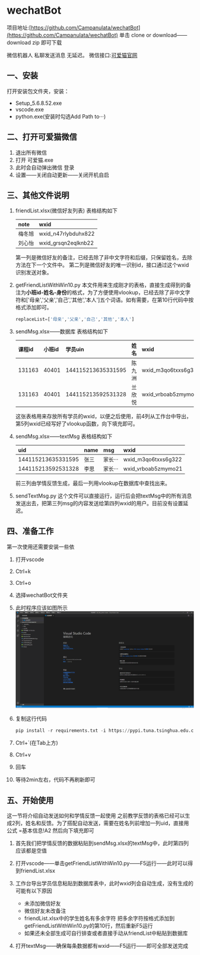 # wechatBot

项目地址:[https://github.com/Campanulata/wechatBot](https://github.com/Campanulata/wechatBot)
单击 clone or download——download zip 即可下载

微信机器人 私聊发送消息 无延迟。
微信接口:[可爱猫官网](http://www.keaimao.com/)

## 一、安装

打开安装包文件夹，安装：

* Setup_5.6.8.52.exe
* vscode.exe
* python.exe(安装时勾选Add Path to···)

## 二、打开可爱猫微信

1. 退出所有微信
2. 打开 可爱猫.exe
3. 此时会自动弹出微信 登录
4. 设置——关闭自动更新——关闭开机自启

## 三、其他文件说明

1. friendList.xlsx(微信好友列表)
    表格结构如下

    | note   | wxid                |
    | ------ | ------------------- |
    | 梅冬旭 | wxid_n47rlybduhx822 |
    | 刘心怡 | wxid_grsqn2eqlknb22 |

    第一列是微信好友的备注，已经去除了非中文字符和后缀，只保留姓名，去除方法在下一个文件中。
    第二列是微信好友的唯一识别id，接口通过这个wxid识别发送对象。
2. getFriendListWithWin10.py
    本文件用来生成刚才的表格，直接生成得到的备注为**小班id-姓名-身份**的格式，为了方便使用vlookup，已经去除了非中文字符和['母亲','父亲','自己','其他','本人']五个词语。如有需要，在第10行代码中按格式添加即可。

    ```python
    replaceList=['母亲','父亲','自己','其他','本人']
    ```

3. sendMsg.xlsx——数据库
    表格结构如下

    | 课程id | 小班id | 学员uin            | 姓名   | wxid                |
    | ------ | ------ | ------------------ | ------ | ------------------- |
    | 131163 | 40401  | 144115213635331595 | 陈九洲 | wxid_m3qo6txxs6g322 |
    | 131163 | 40401  | 144115213592531328 | 兰欣悦 | wxid_vrboab5zmymo21 |

    这张表格用来存放所有学员的wxid，以便之后使用，前4列从工作台中导出，第5列wxid已经写好了vlookup函数，向下填充即可。
4. sendMsg.xlsx——textMsg
    表格结构如下

    | uid                | name | msg     | wxid                |
    | ------------------ | ---- | ------- | ------------------- |
    | 144115213635331595 | 张三 | 家长··· | wxid_m3qo6txxs6g322 |
    | 144115213592531328 | 李思 | 家长··· | wxid_vrboab5zmymo21 |

    前三列由学情反馈生成，最后一列用vlookup在数据库中查找出来。
5. sendTextMsg.py
    这个文件可以直接运行，运行后会把textMsg中的所有消息发送出去，把第三列msg的内容发送给第四列wxid的用户。目前没有设置延迟。

## 四、准备工作

第一次使用还需要安装一些依

1. 打开vscode
2. Ctrl+k
3. Ctrl+o
4. 选择wechatBot文件夹
5. 此时程序应该如图所示
  ![](https://raw.githubusercontent.com/Campanulata/pic/master/temp/QQ截图20200106114205.png)

6. 复制这行代码

    ```python
    pip install -r requirements.txt -i https://pypi.tuna.tsinghua.edu.cn/simple
    ```

7. Ctrl+`(在Tab上方)
8. Ctrl+v
9. 回车
10. 等待2min左右，代码不再刷新即可

## 五、开始使用

这一节将介绍自动发送如何和学情反馈一起使用
之前教学反馈的表格已经可以生成2列，姓名和反馈。为了搭配自动发送，需要在姓名列前增加一列uid，直接用公式
=基本信息!A2
然后向下填充即可

1. 首先我们把学情反馈的数据粘贴到sendMsg.xlsx的textMsg中，此时第四列应该都是空值
2. 打开vscode——单击getFriendListWithWin10.py——F5运行——此时可以得到friendList.xlsx
3. 工作台导出学员信息粘贴到数据库表中，此时wxid列会自动生成，没有生成的可能有以下原因

   * 未添加微信好友
   * 微信好友未改备注
   * friendList.xlsx中的学生姓名有多余字符
   把多余字符按格式添加到getFriendListWithWin10.py的第10行，然后重新F5运行
   * 如果还未全部生成可自行排查或者直接手动从friendList中粘贴到数据库

4. 打开textMsg——确保每条数据都有wxid——F5运行——即可全部发送完成
